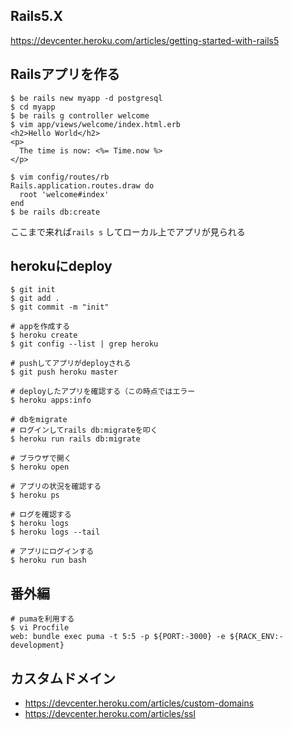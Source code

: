 ## Rails5.X
https://devcenter.heroku.com/articles/getting-started-with-rails5

## Railsアプリを作る

```
$ be rails new myapp -d postgresql
$ cd myapp
$ be rails g controller welcome
$ vim app/views/welcome/index.html.erb
<h2>Hello World</h2>
<p>
  The time is now: <%= Time.now %>
</p>
```

```
$ vim config/routes/rb
Rails.application.routes.draw do
  root 'welcome#index'
end
$ be rails db:create
```

ここまで来れば`rails s` してローカル上でアプリが見られる

## herokuにdeploy

```
$ git init
$ git add .
$ git commit -m "init"
```

```
# appを作成する
$ heroku create
$ git config --list | grep heroku

# pushしてアプリがdeployされる
$ git push heroku master

# deployしたアプリを確認する（この時点ではエラー
$ heroku apps:info

# dbをmigrate
# ログインしてrails db:migrateを叩く
$ heroku run rails db:migrate

# ブラウザで開く
$ heroku open

# アプリの状況を確認する
$ heroku ps

# ログを確認する
$ heroku logs
$ heroku logs --tail

# アプリにログインする
$ heroku run bash
```

## 番外編

```
# pumaを利用する
$ vi Procfile
web: bundle exec puma -t 5:5 -p ${PORT:-3000} -e ${RACK_ENV:-development}
```
## カスタムドメイン
- https://devcenter.heroku.com/articles/custom-domains
- https://devcenter.heroku.com/articles/ssl

